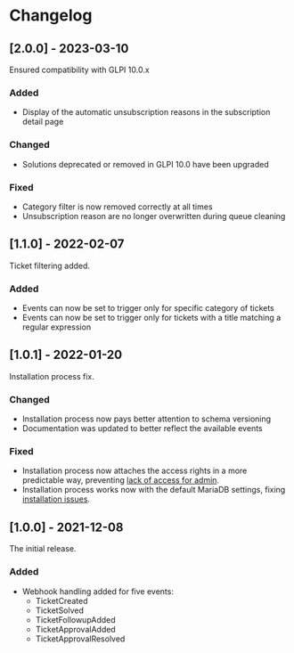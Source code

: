 # Changelog

## [2.0.0] - 2023-03-10

Ensured compatibility with GLPI 10.0.x

### Added

* Display of the automatic unsubscription reasons in the subscription detail page

### Changed

* Solutions deprecated or removed in GLPI 10.0 have been upgraded

### Fixed

* Category filter is now removed correctly at all times
* Unsubscription reason are no longer overwritten during queue cleaning

## [1.1.0] - 2022-02-07

Ticket filtering added.

### Added

* Events can now be set to trigger only for specific category of tickets
* Events can now be set to trigger only for tickets with a title matching a regular expression

## [1.0.1] - 2022-01-20

Installation process fix.

### Changed

* Installation process now pays better attention to schema versioning
* Documentation was updated to better reflect the available events

### Fixed

* Installation process now attaches the access rights in a more predictable way, preventing
  [lack of access for admin](https://github.com/FutureProcessing/glpi-webhook/issues/1).
* Installation process works now with the default MariaDB settings,
  fixing [installation issues](https://github.com/FutureProcessing/glpi-webhook/issues/3).

## [1.0.0] - 2021-12-08

The initial release.

### Added

* Webhook handling added for five events:
    * TicketCreated
    * TicketSolved
    * TicketFollowupAdded
    * TicketApprovalAdded
    * TicketApprovalResolved
